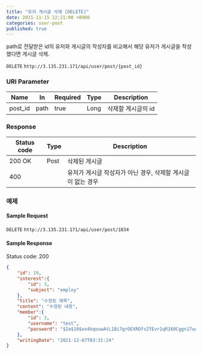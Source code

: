 ```yaml
---
title: "유저 게시글 삭제 [DELETE]"
date: 2021-11-15 22:21:00 +0900
categories: user-post
published: true
---
```


path로 전달받은 id의 유저와 게시글의 작성자를 비교해서 해당 유저가 게시글을 작성했다면 게시글 삭제.

`DELETE` `http://3.135.231.171/api/user/post/{post_id}`

### URI Parameter

| Name    | In   | Required | Type | Description        |
| ------- | ---- | -------- | ---- | ------------------ |
| post_id | path | true     | Long | 삭제할 게시글의 id |

### Response

| Status code | Type | Description                                                 |
| ----------- | ---- | ----------------------------------------------------------- |
| 200 OK      | Post | 삭제된 게시글                                               |
| 400         |      | 유저가 게시글 작성자가 아닌 경우, 삭제할 게시글이 없는 경우 |



### 예제

#### Sample Request

`DELETE` `http://3.135.231.171/api/user/post/1034`

#### Sample Response

Status code: 200

```json
{
    "id": 19,
    "interest":{
        "id": 3,
        "subject": "employ"
    },
    "title": "수정된 제목",
    "content": "수정된 내용",
    "member":{
        "id": 3,
        "username": "test",
        "password": "$2a$10$ox4kqouwAtL1Bi7grOEXROfsZfEvr1qR160Cggn17ugdoPbNjLqvO"
    },
    "writingDate": "2021-12-07T03:31:24"
}
```

